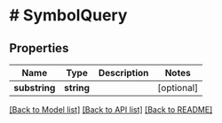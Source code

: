 # # SymbolQuery

## Properties

Name | Type | Description | Notes
------------ | ------------- | ------------- | -------------
**substring** | **string** |  | [optional]

[[Back to Model list]](../../README.md#models) [[Back to API list]](../../README.md#endpoints) [[Back to README]](../../README.md)
